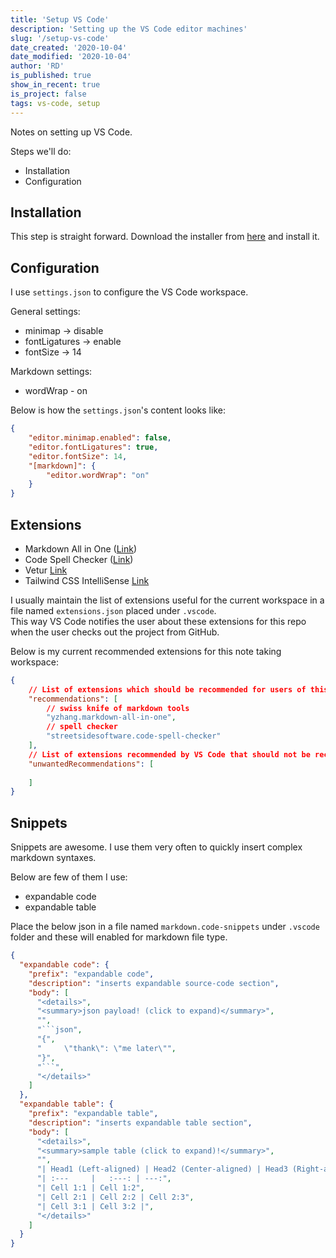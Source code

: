 ```yaml
---
title: 'Setup VS Code'
description: 'Setting up the VS Code editor machines'
slug: '/setup-vs-code'
date_created: '2020-10-04'
date_modified: '2020-10-04'
author: 'RD'
is_published: true
show_in_recent: true
is_project: false
tags: vs-code, setup
---
```


Notes on setting up VS Code.  

Steps we'll do:  
- Installation
- Configuration

## Installation
This step is straight forward. Download the installer from [here](https://code.visualstudio.com/download) and install it.

## Configuration

I use `settings.json` to configure the VS Code workspace.  

General settings:  
- minimap -> disable
- fontLigatures -> enable
- fontSize -> 14

Markdown settings:  
- wordWrap - on

Below is how the `settings.json`'s content looks like:  

```json
{
    "editor.minimap.enabled": false,
    "editor.fontLigatures": true,
    "editor.fontSize": 14,
    "[markdown]": {
        "editor.wordWrap": "on"
    }
}
```
## Extensions

- Markdown All in One ([Link](https://marketplace.visualstudio.com/items?itemName=yzhang.markdown-all-in-one))
- Code Spell Checker ([Link](https://marketplace.visualstudio.com/items?itemName=streetsidesoftware.code-spell-checker))
- Vetur [Link](https://marketplace.visualstudio.com/items?itemName=octref.vetur)
- Tailwind CSS IntelliSense [Link](https://marketplace.visualstudio.com/items?itemName=bradlc.vscode-tailwindcss)

I usually maintain the list of extensions useful for the current workspace in a file named `extensions.json` placed under `.vscode`.  
This way VS Code notifies the user about these extensions for this repo when the user checks out the project from GitHub.  

Below is my current recommended extensions for this note taking workspace:  

```json
{
	// List of extensions which should be recommended for users of this workspace.
	"recommendations": [
		// swiss knife of markdown tools
		"yzhang.markdown-all-in-one",
		// spell checker
		"streetsidesoftware.code-spell-checker"
	],
	// List of extensions recommended by VS Code that should not be recommended for users of this workspace.
	"unwantedRecommendations": [
		
	]
}
```

## Snippets

Snippets are awesome. I use them very often to quickly insert complex markdown syntaxes.  

Below are few of them I use:  

- expandable code
- expandable table

Place the below json in a file named `markdown.code-snippets` under `.vscode` folder and these will enabled for markdown file type.  

```json
{
  "expandable code": {
    "prefix": "expandable code",
    "description": "inserts expandable source-code section",
    "body": [
      "<details>",
      "<summary>json payload! (click to expand)</summary>",
      "",
      "```json",
      "{",
      "     \"thank\": \"me later\"",
      "}",
      "```",
      "</details>"
    ]
  },
  "expandable table": {
    "prefix": "expandable table",
    "description": "inserts expandable table section",
    "body": [
      "<details>",
      "<summary>sample table (click to expand)!</summary>",
      "",
      "| Head1 (Left-aligned) | Head2 (Center-aligned) | Head3 (Right-aligned)",
      "| :---     |   :---: | ---:",
      "| Cell 1:1 | Cell 1:2",
      "| Cell 2:1 | Cell 2:2 | Cell 2:3",
      "| Cell 3:1 | Cell 3:2 |",
      "</details>"
    ]
  }
}
```